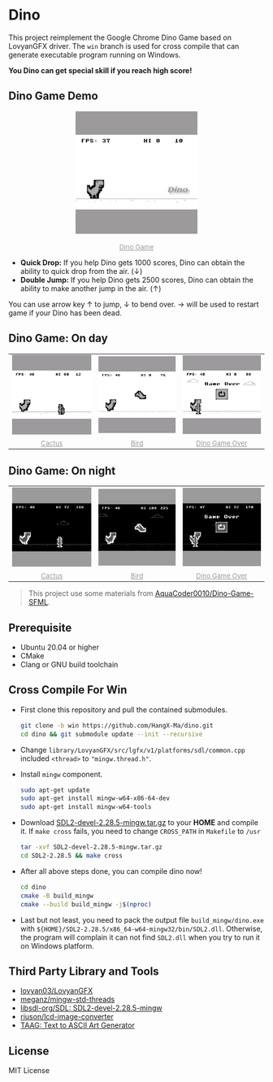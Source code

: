 # Dino

This project reimplement the Google Chrome Dino Game based on LovyanGFX driver. The `win` branch is used for cross compile that can generate executable program running on Windows.

**You Dino can get special skill if you reach high score!**

## Dino Game Demo

<div class="dino" align="center">
<img src="./assets/dino.gif" alt="dino game" width=240 />

<font size="2" color="#999"><u>Dino Game</u></font>
</div>

- **Quick Drop:** If you help Dino gets 1000 scores, Dino can obtain the ability to quick drop from the air. (&darr;)
- **Double Jump:** If you help Dino gets 2500 scores, Dino can obtain the ability to make another jump in the air. (&uarr;)

You can use arrow key &uarr; to jump, &darr; to bend over. &rarr; will be used to restart game if your Dino has been dead.

## Dino Game: On day

<div class="dino" align="center">
  <table>
    <tr>
      <td><img src="./assets/dino_game_cactus_day.png" alt="dino game cactus day" width=200 />
      <td><img src="./assets/dino_game_bird_day.png" alt="dino game bird day" width=200 />
      <td><img src="./assets/dino_game_over_day.png" alt="dino game over day" width=200 />
    </tr>
    <tr>
      <td align="center"><font size="2" color="#999"><u>Cactus</u></font></td>
      <td align="center"><font size="2" color="#999"><u>Bird</u></font></td>
      <td align="center"><font size="2" color="#999"><u>Dino Game Over</u></font></td>
    </tr>
  </table>
</div>

## Dino Game: On night

<div class="dino" align="center">
  <table>
    <tr>
      <td><img src="./assets/dino_game_cactus_night.png" alt="dino game cactus night" width=200 />
      <td><img src="./assets/dino_game_bird_night.png" alt="dino game bird night" width=200 />
      <td><img src="./assets/dino_game_over_night.png" alt="dino game over night" width=200 />
    </tr>
    <tr>
      <td align="center"><font size="2" color="#999"><u>Cactus</u></font></td>
      <td align="center"><font size="2" color="#999"><u>Bird</u></font></td>
      <td align="center"><font size="2" color="#999"><u>Dino Game Over</u></font></td>
    </tr>
  </table>
</div>

> This project use some materials from [AquaCoder0010/Dino-Game-SFML](https://github.com/AquaCoder0010/Dino-Game-SFML).

## Prerequisite

- Ubuntu 20.04 or higher
- CMake
- Clang or GNU build toolchain

## Cross Compile For Win

- First clone this repository and pull the contained submodules.

    ```bash
    git clone -b win https://github.com/HangX-Ma/dino.git
    cd dino && git submodule update --init --recursive
    ```

- Change `library/LovyanGFX/src/lgfx/v1/platforms/sdl/common.cpp` included `<thread>` to `"mingw.thread.h"`.

- Install `mingw` component.

    ```bash
    sudo apt-get update
    sudo apt-get install mingw-w64-x86-64-dev
    sudo apt-get install mingw-w64-tools
    ```

- Download [SDL2-devel-2.28.5-mingw.tar.gz](https://github.com/libsdl-org/SDL/releases/tag/release-2.28.5) to your **HOME** and compile it. If `make cross` fails, you need to change `CROSS_PATH` in `Makefile` to `/usr`

    ```bash
    tar -xvf SDL2-devel-2.28.5-mingw.tar.gz
    cd SDL2-2.28.5 && make cross
    ```

- After all above steps done, you can compile dino now!

    ```bash
    cd dino
    cmake -B build_mingw
    cmake --build build_mingw -j$(nproc)
    ```

- Last but not least, you need to pack the output file `build_mingw/dino.exe` with `${HOME}/SDL2-2.28.5/x86_64-w64-mingw32/bin/SDL2.dll`. Otherwise, the program will complain it can not find `SDL2.dll` when you try to run it on Windows platform.

## Third Party Library and Tools

- [lovyan03/LovyanGFX](https://github.com/lovyan03/LovyanGFX)
- [meganz/mingw-std-threads](https://github.com/meganz/mingw-std-threads)
- [libsdl-org/SDL: SDL2-devel-2.28.5-mingw](https://github.com/libsdl-org/SDL/releases/tag/release-2.28.5)
- [riuson/lcd-image-converter](https://github.com/riuson/lcd-image-converter)
- [TAAG: Text to ASCII Art Generator](https://patorjk.com/software/taag/#p=display&f=Graffiti&t=Type%20Something%20)

## License

MIT License
